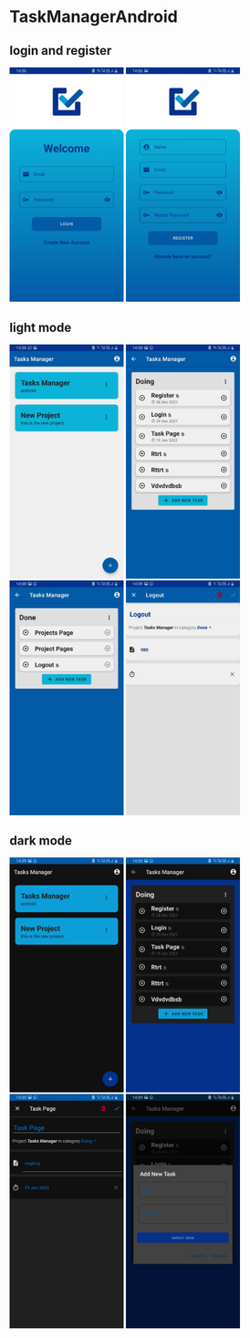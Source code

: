 # TaskManagerAndroid
## login and register
<img src="/screenshots/login.jpg" width="200">     <img src="/screenshots/register.jpg" width="200">
## light mode
<img src="/screenshots/light_1.jpg" width="200"> <img src="/screenshots/light_2.jpg" width="200"> <img src="/screenshots/light_3.jpg" width="200"> <img src="/screenshots/light_4.jpg" width="200">
## dark mode
<img src="/screenshots/dark_1.jpg" width="200"> <img src="/screenshots/dark_2.jpg" width="200"> <img src="/screenshots/dark_3.jpg" width="200"> <img src="/screenshots/dark_4.jpg" width="200">
